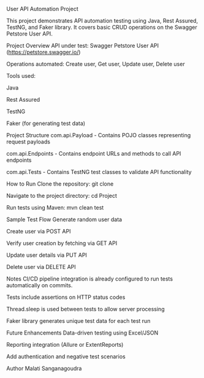 
User API Automation Project

This project demonstrates API automation testing using Java, Rest Assured, TestNG, and Faker library. It covers basic CRUD operations on the Swagger Petstore User API.

Project Overview
API under test: Swagger Petstore User API (https://petstore.swagger.io/)

Operations automated: Create user, Get user, Update user, Delete user

Tools used:

Java

Rest Assured

TestNG

Faker (for generating test data)

Project Structure
com.api.Payload - Contains POJO classes representing request payloads

com.api.Endpoints - Contains endpoint URLs and methods to call API endpoints

com.api.Tests - Contains TestNG test classes to validate API functionality

How to Run
Clone the repository:
git clone <your-repo-url>

Navigate to the project directory:
cd Project

Run tests using Maven:
mvn clean test

Sample Test Flow
Generate random user data

Create user via POST API

Verify user creation by fetching via GET API

Update user details via PUT API

Delete user via DELETE API

Notes
CI/CD pipeline integration is already configured to run tests automatically on commits.

Tests include assertions on HTTP status codes

Thread.sleep is used between tests to allow server processing

Faker library generates unique test data for each test run

Future Enhancements
Data-driven testing using Excel/JSON

Reporting integration (Allure or ExtentReports)

Add authentication and negative test scenarios

Author
Malati Sanganagoudra

